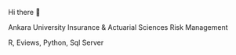 Hi there 👋 

Ankara University Insurance & Actuarial Sciences Risk Management

R, Eviews, Python, Sql Server

